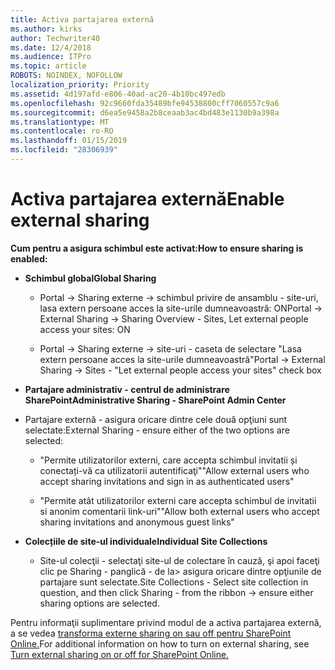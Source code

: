 ```yaml
---
title: Activa partajarea externă
ms.author: kirks
author: Techwriter40
ms.date: 12/4/2018
ms.audience: ITPro
ms.topic: article
ROBOTS: NOINDEX, NOFOLLOW
localization_priority: Priority
ms.assetid: 4d197afd-e806-40ad-ac20-4b10bc497edb
ms.openlocfilehash: 92c9660fda35489bfe94538800cff7060557c9a6
ms.sourcegitcommit: d6ea5e9458a2b8ceaab3ac4bd483e1130b9a398a
ms.translationtype: MT
ms.contentlocale: ro-RO
ms.lasthandoff: 01/15/2019
ms.locfileid: "28306939"
---
```

# <a name="enable-external-sharing"></a><span data-ttu-id="4634e-102">Activa partajarea externă</span><span class="sxs-lookup"><span data-stu-id="4634e-102">Enable external sharing</span></span>

 <span data-ttu-id="4634e-103">**Cum pentru a asigura schimbul este activat:**</span><span class="sxs-lookup"><span data-stu-id="4634e-103">**How to ensure sharing is enabled:**</span></span>
  
- <span data-ttu-id="4634e-104">**Schimbul global**</span><span class="sxs-lookup"><span data-stu-id="4634e-104">**Global Sharing**</span></span>
    
  - <span data-ttu-id="4634e-105">Portal -\> Sharing externe -\> schimbul privire de ansamblu - site-uri, lasa extern persoane acces la site-urile dumneavoastră: ON</span><span class="sxs-lookup"><span data-stu-id="4634e-105">Portal -\> External Sharing -\> Sharing Overview - Sites, Let external people access your sites: ON</span></span>
    
  - <span data-ttu-id="4634e-106">Portal -\> Sharing externe -\> site-uri - caseta de selectare "Lasa extern persoane acces la site-urile dumneavoastră"</span><span class="sxs-lookup"><span data-stu-id="4634e-106">Portal -\> External Sharing -\> Sites - "Let external people access your sites" check box</span></span>
    
- <span data-ttu-id="4634e-107">**Partajare administrativ - centrul de administrare SharePoint**</span><span class="sxs-lookup"><span data-stu-id="4634e-107">**Administrative Sharing - SharePoint Admin Center**</span></span>
    
- <span data-ttu-id="4634e-108">Partajare externă - asigura oricare dintre cele două opţiuni sunt selectate:</span><span class="sxs-lookup"><span data-stu-id="4634e-108">External Sharing - ensure either of the two options are selected:</span></span>
    
  - <span data-ttu-id="4634e-109">"Permite utilizatorilor externi, care accepta schimbul invitatii și conectați-vă ca utilizatorii autentificaţi"</span><span class="sxs-lookup"><span data-stu-id="4634e-109">"Allow external users who accept sharing invitations and sign in as authenticated users"</span></span>
    
  - <span data-ttu-id="4634e-110">"Permite atât utilizatorilor externi care accepta schimbul de invitatii si anonim comentarii link-uri"</span><span class="sxs-lookup"><span data-stu-id="4634e-110">"Allow both external users who accept sharing invitations and anonymous guest links"</span></span>
    
- <span data-ttu-id="4634e-111">**Colecțiile de site-ul individuale**</span><span class="sxs-lookup"><span data-stu-id="4634e-111">**Individual Site Collections**</span></span>
    
  - <span data-ttu-id="4634e-112">Site-ul colecţii - selectaţi site-ul de colectare în cauză, şi apoi faceţi clic pe Sharing - panglică - de la\> asigura oricare dintre opţiunile de partajare sunt selectate.</span><span class="sxs-lookup"><span data-stu-id="4634e-112">Site Collections - Select site collection in question, and then click Sharing - from the ribbon -\> ensure either sharing options are selected.</span></span>
    
<span data-ttu-id="4634e-113">Pentru informaţii suplimentare privind modul de a activa partajarea externă, a se vedea [transforma externe sharing on sau off pentru SharePoint Online.](https://go.microsoft.com/fwlink/?linkid=2047681&amp;clcid=0x409)</span><span class="sxs-lookup"><span data-stu-id="4634e-113">For additional information on how to turn on external sharing, see [Turn external sharing on or off for SharePoint Online.](https://go.microsoft.com/fwlink/?linkid=2047681&amp;clcid=0x409)</span></span>
  

